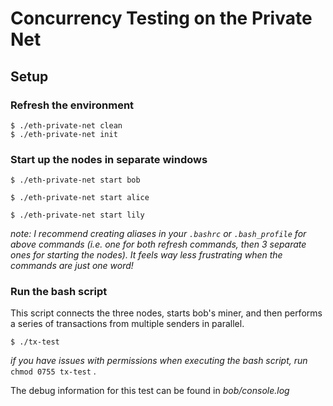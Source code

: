 # Concurrency Testing on the Private Net

## Setup

### Refresh the environment

```
$ ./eth-private-net clean
$ ./eth-private-net init
```

### Start up the nodes in separate windows

```
$ ./eth-private-net start bob
```

```
$ ./eth-private-net start alice
```

```
$ ./eth-private-net start lily
```

_note: I recommend creating aliases in your `.bashrc` or `.bash_profile` for above commands (i.e. one for both refresh commands, then 3 separate ones for starting the nodes). It feels way less frustrating when the commands are just one word!_

### Run the bash script

This script connects the three nodes, starts bob's miner, and then performs a series of transactions from multiple senders
in parallel.

```
$ ./tx-test
```

_if you have issues with permissions when executing the bash script, run_ `chmod 0755 tx-test` .

The debug information for this test can be found in _bob/console.log_

